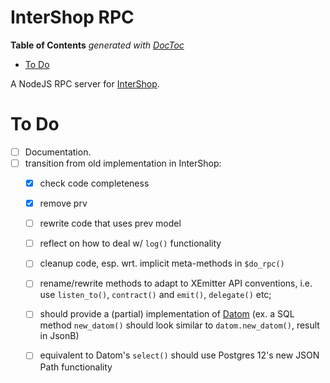 # InterShop RPC

<!-- START doctoc generated TOC please keep comment here to allow auto update -->
<!-- DON'T EDIT THIS SECTION, INSTEAD RE-RUN doctoc TO UPDATE -->
**Table of Contents**  *generated with [DocToc](https://github.com/thlorenz/doctoc)*

- [To Do](#to-do)

<!-- END doctoc generated TOC please keep comment here to allow auto update -->

A NodeJS RPC server for [InterShop](https://github.com/loveencounterflow/intershop).

# To Do

* [ ] Documentation.
* [ ] transition from old implementation in InterShop:
	* [x] check code completeness
	* [x] remove prv
	* [ ] rewrite code that uses prev model
	* [ ] reflect on how to deal w/ `log()` functionality
	* [ ] cleanup code, esp. wrt. implicit meta-methods in `$do_rpc()`
	* [ ] rename/rewrite methods to adapt to XEmitter API conventions, i.e. use `listen_to()`, `contract()`
	  and `emit()`, `delegate()` etc;
	* [ ] should provide a (partial) implementation of [Datom](https://github.com/loveencounterflow/datom)
	  (ex. a SQL method `new_datom()` should look similar to `datom.new_datom()`, result in JsonB)
	* [ ] equivalent to Datom's `select()` should use Postgres 12's new JSON Path functionality



